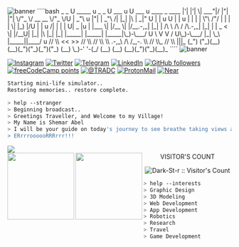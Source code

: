 <!--->
<!-- Banner --->
<!--img src="https://github.com/Dark-St-r/Dark-St-r/assets/93423666/24a0e1c9-b9a1-4f7a-8e5f-ff7fddee3eb6" alt="banner" /-->
<img src="https://github.com/Dark-St-r/Dark-St-r/assets/93423666/9da3f2ba-98ce-4c24-964d-568a27c86e5b" alt="banner" />


<!--->
````bash
                _   _  U _____ u  _       _       U  ___ u                    U  ___ u   ____      _      ____    
               |'| |'| \| ___"|/ |"|     |"|       \/"_ \/     __        __    \/"_ \/U |  _"\ u  |"|    |  _"\   
              /| |_| |\ |  _|" U | | u U | | u     | | | |     \"\      /"/    | | | | \| |_) |/U | | u /| | | |  
              U|  _  |u | |___  \| |/__ \| |/__.-,_| |_| |     /\ \ /\ / /\.-,_| |_| |  |  _ <   \| |/__U| |_| |\ 
               |_| |_|  |_____|  |_____| |_____|\_)-\___/     U  \ V  V /  U\_)-\___/   |_| \_\   |_____||____/ u 
               //   \\  <<   >>  //  \\  //  \\      \\       .-,_\ /\ /_,-.     \\     //   \\_  //  \\  |||_    
              (_") ("_)(__) (__)(_")("_)(_")("_)    (__)       \_)-'  '-(_/     (__)   (__)  (__)(_")("_)(__)_
````
<img src="https://github.com/Dark-St-r/Dark-St-r/assets/93423666/9da3f2ba-98ce-4c24-964d-568a27c86e5b" alt="banner" />
<!-- Connections --->

[![Instagram][Instagram-Button]][Instagram-URL]
[![Twitter][Twitter-Button]][Twitter-URL]
[![Telegram][Telegram-Button]][Telegram-URL]
[![LinkedIn][LinkedIn-Button]][LinkedIn-URL]
[![GitHub followers][Github-Followers-Button]][Github-Followers-URL]
[![freeCodeCamp points][Freecodecamp-Points-Button]][Freecodecamp-Points-URL]
[![@TRADC][TRADC-Button]][TRADC-URL]
[![ProtonMail][ProtonMail-Button]][ProtonMail-URL]
[![Near][Near-Button]][Near-URL]

<!--
<H1 align="center">Greetings Traveller, and Welcome to my Village!</H1>
<p align="center">My name is <b>Shemar Abel</b> and I will be your guide on today's journey to see breathe taking views and captivating destinations.</p>
--->
````bash
Starting mini-life simulator..
Restoring memories.. restore complete.

> help --stranger
> Beginning broadcast..
> Greetings Traveller, and Welcome to my Village!
> My Name is Shemar Abel
> I will be your guide on today's journey to see breathe taking views and Captiv...
> ERrrroooooRRRrrr!!!
````
<!-- Data Charts --->
<img align="center" src="https://img.shields.io/static/v1?label=Overview&message=SHEMAR%20ABEL&labelColor=0c0c0c&color=1e1e1e&style=for-the-badge&logo=GitHub">

<div align="left">
  <div align="center">
    <img height="150px" align='left' src="https://github-readme-stats.vercel.app/api?username=dark-st-r&show_icons=false&title_color=783c00&text_color=af552e&icon_color=783c00&bg_color=0c0c0c&cache_seconds=2300">
    <img height="150px" align="left" src="https://github-readme-stats.vercel.app/api/top-langs/?username=dark-st-r&show_icons=true&title_color=783c00&text_color=af552e&icon_color=783c00&bg_color=0c0c0c&hide_langs_below=1&layout=compact" />
  </div>
</div>

<!-- Footer --->
<footer  align="center">
  
  <div align="center">
    VISITOR'S COUNT
    <p><img src="https://profile-counter.glitch.me/{Dark-St-r}/count.svg" alt="Dark-St-r :: Visitor's Count" /></p>
  </div>
</footer>

````bash
> help --interests
> Graphic Design
> 3D Modeling
> Web Development
> App Development
> Robotics
> Research
> Travel
> Game Development
````
<!--- I'm Shemar, and I'm thrilled to welcome you to my coding universe. Here's a sneak peek into what makes me tick:
  <img src="https://raw.githubusercontent.com/MicaelliMedeiros/micaellimedeiros/master/image/computer-illustration.png" min-width="200px" max-width="200px" width="200px" align="right">
[![ProfileViews](https://komarev.com/ghpvc/?username=Dark-St-r&color=1e1e1e&style=for-the-badge)](https://github.com/antonkomarev/github-profile-views-counter)
---
# Under Construction

- 👀 Exploring the realms of Programming, Problem Solving, and Cyber Security.
- 🌱 Currently diving deep into the wonders of Python, Pentesting, JavaScript, and Next.js.

Stay curious, keep coding, and let's connect the digital dots together! 🚀 --->

<!--- Links Manager --->
[Instagram-Button]: https://img.shields.io/badge/Instagram-0c0c0c?style=for-the-badge&logo=instagram&logoColor=white
[Instagram-URL]: https://www.instagram.com/dark.kixxg/
[Twitter-Button]: https://img.shields.io/badge/Twitter-0c0c0c?style=for-the-badge&logo=twitter&logoColor=white
[Twitter-URL]: https://twitter.com/Dark_St_r
[Telegram-Button]: https://img.shields.io/badge/Telegram-0c0c0c?style=for-the-badge&logo=telegram&logoColor=white
[Telegram-URL]: https://t.me/darkixxg
[LinkedIn-Button]: https://img.shields.io/badge/LinkedIn-0c0c0c?style=for-the-badge&logo=linkedin&logoColor=white
[LinkedIn-URL]: https://www.linkedin.com/in/darkixxg/
[Github-Followers-Button]: https://img.shields.io/github/followers/Dark-St-r?style=for-the-badge&labelColor=0c0c0c&color=1e1e1e
[Github-Followers-URL]: #
[Freecodecamp-Points-Button]: https://img.shields.io/freecodecamp/points/dark-st-r?style=for-the-badge&logo=freecodecamp&label=freecodecamp%20points&labelColor=0c0c0c&color=1e1e1e
[Freecodecamp-Points-URL]: https://freecodecamp.org/Dark-St-r
[TRADC-Button]: https://img.shields.io/badge/-UWI--TRADC-0c0c0c?style=for-the-badge&logo=github&logoColor=white
[TRADC-URL]: https://github.com/UWI-TRADC
[ProtonMail-Button]: https://img.shields.io/badge/Email-0c0c0c?style=for-the-badge&logo=protonmail&logoColor=white
[ProtonMail-URL]: mailto:promethiuz268@protonmail.com
[Near-Button]: https://img.shields.io/badge/Near%20Social-0c0c0c?style=for-the-badge&logo=ear&logoColor=white
[Near-URL]: https://near.social/mob.near/widget/ProfilePage?accountId=shemar268abel.near
